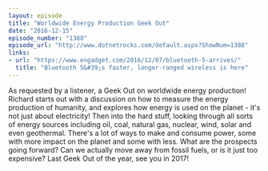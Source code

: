 ```yaml
---
layout: episode
title: "Worldwide Energy Production Geek Out"
date: "2016-12-15"
episode_number: "1388"
episode_url: "http://www.dotnetrocks.com/default.aspx?ShowNum=1388"
links:
- url: "https://www.engadget.com/2016/12/07/bluetooth-5-arrives/"
  title: "Bluetooth 5&#39;s faster, longer-ranged wireless is here"
---
```


As requested by a listener, a Geek Out on worldwide energy production! Richard starts out with a discussion on how to measure the energy production of humanity, and explores how energy is used on the planet - it's not just about electricity! Then into the hard stuff, looking through all sorts of energy sources including oil, coal, natural gas, nuclear, wind, solar and even geothermal. There's a lot of ways to make and consume power, some with more impact on the planet and some with less. What are the prospects going forward? Can we actually move away from fossil fuels, or is it just too expensive? Last Geek Out of the year, see you in 2017!
